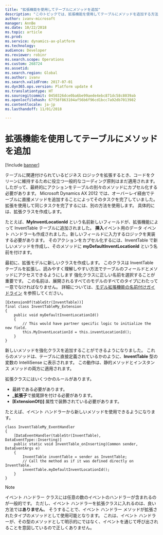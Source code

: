 ```yaml
---
title: "拡張機能を使用してテーブルにメソッドを追加"
description: "このトピックでは、拡張機能を使用してテーブルにメソッドを追加する方法について説明します。"
author: ivanv-microsoft
manager: AnnBe
ms.date: 10/22/2018
ms.topic: article
ms.prod: 
ms.service: dynamics-ax-platform
ms.technology: 
audience: Developer
ms.reviewer: robinr
ms.search.scope: Operations
ms.custom: 268724
ms.assetid: 
ms.search.region: Global
ms.author: ivanv
ms.search.validFrom: 2017-07-01
ms.dyn365.ops.version: Platform update 4
ms.translationtype: HT
ms.sourcegitcommit: 0450326dce0ba6be99aede4ebc871dc58c8039ab
ms.openlocfilehash: 67f58f863104af56b6f96cd1bcc7a92db7013982
ms.contentlocale: ja-jp
ms.lasthandoff: 11/01/2018

---
```


# <a name="add-methods-to-tables-through-extension"></a>拡張機能を使用してテーブルにメソッドを追加

[!include [banner](../includes/banner.md)]

テーブルに関連付けられているビジネス ロジックを拡張するとき、コードをクリーンに維持するために役立つ一般的なコーディング原則はまだ適用されます。 したがって、最終的にアクションをテーブルの別々のメソッドにカプセル化する必要があります。 Microsoft Dynamics AX 2012 では、オーバーレイ経由でテーブルに直接メソッドを追加することによってそのタスクを完了していました。 拡張を使用して同じタスクを完了するには、別の方法を使用します。 具体的には、拡張クラスを作成します。

たとえば、**MyInventLocationId** という名前新しいフィールドが、拡張機能によって InventTable テーブルに追加されました。 **挿入**イベント用のデータ イベント ハンドラーも作成されました。新しいフィールドに入力するロジックを実装する必要があります。 そのアクションをカプセル化するには、InventTable で新しいメソッドを作成し、そのメソッドに **myDefaultInventLocationId** という名前を付けます。

最初に、拡張モデルに新しいクラスを作成します。 このクラスは InventTable テーブルを拡張し、読みやすく理解しやすい方法でテーブルのフィールドとメソッドにアクセスできるようにします 強化クラスに正しい名前を選択することが重要です。 この名前は、展開されるすべてのモデルのすべてのタイプにわたって一意でなければなりません。 詳細については、[モデル拡張機能の名前付けガイドライン](naming-guidelines-extensions.md) を参照してください。

```
[ExtensionOf(tableStr(InventTable))]
final class InventTableMy_Extension
{
    public void myDefaultInventLocationId()
    {
        // This would have partner specific logic to initialize the new field.
        this.MyInventLocationId = this.inventLocationId();
    }
}
```

新しいメソッドを強化クラスを追加することができるようになりました。 これらのメソッドは、テーブルに直接定義されているかのように、**InventTable** 型の変数の IntelliSense に表示されます。 この動作は、静的メソッドとインスタンス メソッドの両方に適用されます。

拡張クラスにはいくつかのルールがあります。

+ 最終である必要があります。
+ **\_拡張子**で接尾辞を付ける必要があります。
+ **[ExtensionOf()]** 属性で装飾されている必要があります。

たとえば、イベント ハンドラーから新しいメソッドを使用できるようになります。

```
class InventTableMy_EventHandler
{
    [DataEventHandler(tableStr(InventTable), DataEventType::Inserting)]
    public static void InventTable_onInserting(Common sender, DataEventArgs e)
    {
        InventTable inventTable = sender as InventTable;
        // Call the method as if it was defined directly on InventTable.
        inventTable.myDefaultInventLocationId();
    }
}

```

> [!NOTE]
> イベント ハンドラー クラスには任意の数のイベントのハンドラーが含まれるのが一般的です。 ただし、イベント ハンドラーを拡張クラスに入れるのは、良い方法では**ありません**。 そうすることで、イベント ハンドラー メソッドが拡張されたタイプのメソッドとして使用可能となります。 これは、イベント ハンドラーが、その型のメソッドとして明示的にではなく、イベントを通じて呼び出されることを意図しているので正しくありません。

